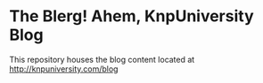 The Blerg! Ahem, KnpUniversity Blog
===================================

This repository houses the blog content located at http://knpuniversity.com/blog
